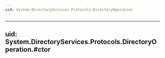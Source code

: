 ```yaml
---
uid: System.DirectoryServices.Protocols.DirectoryOperation
---
```


---
uid: System.DirectoryServices.Protocols.DirectoryOperation.#ctor
---
